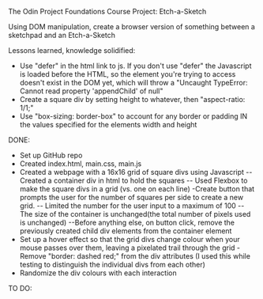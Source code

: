 The Odin Project Foundations Course
Project: Etch-a-Sketch

Using DOM manipulation, create a browser version of something between
a sketchpad and an Etch-a-Sketch

Lessons learned, knowledge solidified:
- Use "defer" in the html link to js. If you don't use "defer" the Javascript is loaded before the HTML, so the element you're trying to access doesn't exist in the DOM yet, which will throw a "Uncaught TypeError: Cannot read property 'appendChild' of null"
- Create a square div by setting height to whatever, then "aspect-ratio: 1/1;"
- Use "box-sizing: border-box" to account for any border or padding IN the values specified for the elements width and height

DONE:
- Set up GitHub repo
- Created index.html, main.css, main.js
- Created a webpage with a 16x16 grid of square divs using Javascript
-- Created a container div in html to hold the squares
-- Used Flexbox to make the square divs in a grid (vs. one on each line)
-Create button that prompts the user for the number of squares per side to create a new grid. 
-- Limited the number for the user input to a maximum of 100
-- The size of the container is unchanged(the total number of pixels used is unchanged)
--Before anything else, on button click, remove the previously created child div elements from the container element
- Set up a hover effect so that the grid divs change colour when your mouse passes over them, leaving a pixelated trail through the grid
-Remove "border: dashed red;" from the div attributes (I used this while testing to distinguish the individual divs from each other)
- Randomize the div colours with each interaction

TO DO: